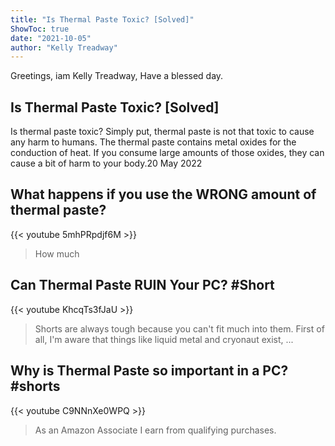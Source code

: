 ```yaml
---
title: "Is Thermal Paste Toxic? [Solved]"
ShowToc: true 
date: "2021-10-05"
author: "Kelly Treadway" 
---
```


Greetings, iam Kelly Treadway, Have a blessed day.
## Is Thermal Paste Toxic? [Solved]
 Is thermal paste toxic? Simply put, thermal paste is not that toxic to cause any harm to humans. The thermal paste contains metal oxides for the conduction of heat. If you consume large amounts of those oxides, they can cause a bit of harm to your body.20 May 2022

## What happens if you use the WRONG amount of thermal paste?
{{< youtube 5mhPRpdjf6M >}}
>How much 

## Can Thermal Paste RUIN Your PC? #Short
{{< youtube KhcqTs3fJaU >}}
>Shorts are always tough because you can't fit much into them. First of all, I'm aware that things like liquid metal and cryonaut exist, ...

## Why is Thermal Paste so important in a PC? #shorts
{{< youtube C9NNnXe0WPQ >}}
>As an Amazon Associate I earn from qualifying purchases.


